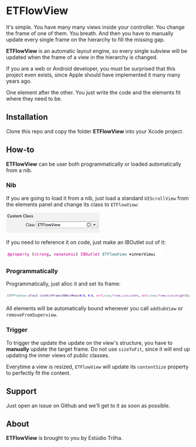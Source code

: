 ETFlowView
========
It's simple. You have many many views inside your controller. You change the frame of one of them. You breath. And then you have to manually update every single frame on the hierarchy to fill the missing gap.

**ETFlowView** is an automatic layout engine, so every single subview will be updated when the frame of a view in the hierarchy is changed.

If you are a web or Android developer, you must be surprised that this project even exists, since Apple should have implemented it many many years ago.

One element after the other. You just write the code and the elements fit where they need to be.

Installation
--------
Clone this repo and copy the folder **ETFlowView** into your Xcode project.

How-to
--------

**ETFlowView** can be user both programmatically or loaded automatically from a nib.

### Nib

If you are going to load it from a nib, just load a standard `UIScrollView` from the elements panel and change its class to `ETFlowView`:

![image](nibProperty.png)

If you need to reference it on code, just make an IBOutlet out of it:

![image](codeProperty.png)

### Programmatically

Programmatically, just alloc it and set its frame:

![image](allocProperty.png)

All elements will be automatically bound whenever you call `addSubView` or `removeFromSuperview`.

### Trigger

To trigger the update the update on the view's structure, you have to **manually** update the target frame. Do not use `sizeToFit`, since it will end up updating the inner views of public classes.

Everytime a view is resized, `ETFlowView` will update its `contentSize` property to perfectly fit the content.

Support
--------
Just open an issue on Github and we'll get to it as soon as possible.

About
--------
**ETFlowView** is brought to you by Estúdio Trilha.
